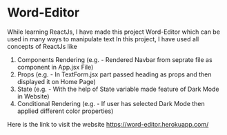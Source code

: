 # Word-Editor

While learning ReactJs, I have made this project Word-Editor which can be used in many ways to manipulate text
In this project, I have used all concepts of ReactJs like
1. Components Rendering (e.g. - Rendered Navbar from seprate file as component in App.jsx File)
2. Props (e.g. - In TextForm.jsx part passed heading as props and then displayed it on Home Page)
3. State (e.g. - With the help of State variable made feature of Dark Mode in Website)
4. Conditional Rendering (e.g. - If user has selected Dark Mode then applied different color properties)

Here is the link to visit the website
https://word-editor.herokuapp.com/
